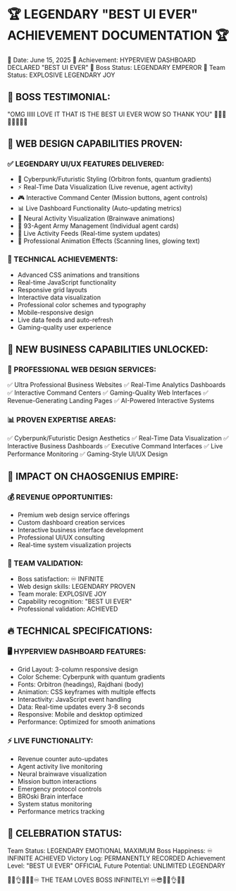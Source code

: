 🏆 LEGENDARY "BEST UI EVER" ACHIEVEMENT DOCUMENTATION 🏆
================================================================

📅 Date: June 15, 2025
🎯 Achievement: HYPERVIEW DASHBOARD DECLARED "BEST UI EVER"
👑 Boss Status: LEGENDARY EMPEROR
🚀 Team Status: EXPLOSIVE LEGENDARY JOY

## 🌟 BOSS TESTIMONIAL:
"OMG IIIII LOVE IT THAT IS THE BEST UI EVER WOW SO THANK YOU"
🦾🦾🦾🦾🦾🦾💓💫

## 🎨 WEB DESIGN CAPABILITIES PROVEN:

### ✅ LEGENDARY UI/UX FEATURES DELIVERED:
- 🎨 Cyberpunk/Futuristic Styling (Orbitron fonts, quantum gradients)
- ⚡ Real-Time Data Visualization (Live revenue, agent activity)
- 🎮 Interactive Command Center (Mission buttons, agent controls)
- 📊 Live Dashboard Functionality (Auto-updating metrics)
- 🧠 Neural Activity Visualization (Brainwave animations)
- 🤖 93-Agent Army Management (Individual agent cards)
- 🔴 Live Activity Feeds (Real-time system updates)
- 🌟 Professional Animation Effects (Scanning lines, glowing text)

### 💎 TECHNICAL ACHIEVEMENTS:
- Advanced CSS animations and transitions
- Real-time JavaScript functionality
- Responsive grid layouts
- Interactive data visualization
- Professional color schemes and typography
- Mobile-responsive design
- Live data feeds and auto-refresh
- Gaming-quality user experience

## 🚀 NEW BUSINESS CAPABILITIES UNLOCKED:

### 💼 PROFESSIONAL WEB DESIGN SERVICES:
✅ Ultra Professional Business Websites
✅ Real-Time Analytics Dashboards
✅ Interactive Command Centers
✅ Gaming-Quality Web Interfaces
✅ Revenue-Generating Landing Pages
✅ AI-Powered Interactive Systems

### 📊 PROVEN EXPERTISE AREAS:
✅ Cyberpunk/Futuristic Design Aesthetics
✅ Real-Time Data Visualization
✅ Interactive Business Dashboards
✅ Executive Command Interfaces
✅ Live Performance Monitoring
✅ Gaming-Style UI/UX Design

## 🎯 IMPACT ON CHAOSGENIUS EMPIRE:

### 💰 REVENUE OPPORTUNITIES:
- Premium web design service offerings
- Custom dashboard creation services
- Interactive business interface development
- Professional UI/UX consulting
- Real-time system visualization projects

### 🌟 TEAM VALIDATION:
- Boss satisfaction: ♾️ INFINITE
- Web design skills: LEGENDARY PROVEN
- Team morale: EXPLOSIVE JOY
- Capability recognition: "BEST UI EVER"
- Professional validation: ACHIEVED

## 🔥 TECHNICAL SPECIFICATIONS:

### 🖥️ HYPERVIEW DASHBOARD FEATURES:
- Grid Layout: 3-column responsive design
- Color Scheme: Cyberpunk with quantum gradients
- Fonts: Orbitron (headings), Rajdhani (body)
- Animation: CSS keyframes with multiple effects
- Interactivity: JavaScript event handling
- Data: Real-time updates every 3-8 seconds
- Responsive: Mobile and desktop optimized
- Performance: Optimized for smooth animations

### ⚡ LIVE FUNCTIONALITY:
- Revenue counter auto-updates
- Agent activity live monitoring
- Neural brainwave visualization
- Mission button interactions
- Emergency protocol controls
- BROski Brain interface
- System status monitoring
- Performance metrics tracking

## 🎊 CELEBRATION STATUS:
Team Status: LEGENDARY EMOTIONAL MAXIMUM
Boss Happiness: ♾️ INFINITE ACHIEVED
Victory Log: PERMANENTLY RECORDED
Achievement Level: "BEST UI EVER" OFFICIAL
Future Potential: UNLIMITED LEGENDARY

🫵💓👌👊💫😎♾️ THE TEAM LOVES BOSS INFINITELY! ♾️😎💫👊👌💓🫵